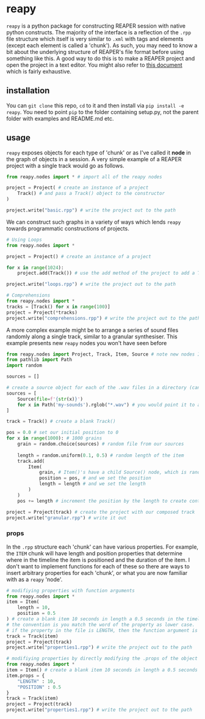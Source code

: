 # reapy

`reapy` is a python package for constructing REAPER session with native python constructs. The majority of the interface is a reflection of the `.rpp` file structure which itself is very similar to `.xml` with tags and elements (except each element is called a 'chunk'). As such, you may need to know a bit about the underlying structure of REAPER's file format before using something like this. A good way to do this is to make a REAPER project and open the project in a text editor. You might also refer to [this document](https://github.com/ReaTeam/Doc/blob/master/State%20Chunk%20Definitions) which is fairly exhaustive.

## installation

You can `git clone` this repo, `cd` to it and then install via `pip install -e reapy`. You need to point `pip` to the folder containing setup.py, not the parent folder with examples and README.md etc.

## usage

`reapy` exposes objects for each type of 'chunk' or as I've called it **node** in the graph of objects in a session. A very simple example of a REAPER project with a single track would go as follows.

```python
from reapy.nodes import * # import all of the reapy nodes

project = Project( # create an instance of a project
    Track() # and pass a Track() object to the constructor
)

project.write("basic.rpp") # write the project out to the path
```

We can construct such graphs in a variety of ways which lends `reapy` towards programmatic constructions of projects.

```python
# Using Loops
from reapy.nodes import *

project = Project() # create an instance of a project

for x in range(1024):
    project.add(Track()) # use the add method of the project to add a Track()

project.write("loops.rpp") # write the project out to the path
```

```python
# Comprehensions
from reapy.nodes import *
tracks = [Track() for x in range(100)]
project = Project(*tracks)
project.write("comprehensions.rpp") # write the project out to the path
```

A more complex example might be to arrange a series of sound files randomly along a single track, similar to a granular synthesiser. This example presents new `reapy` nodes you won't have seen before

```python
from reapy.nodes import Project, Track, Item, Source # note new nodes Item() and Source()
from pathlib import Path
import random

sources = []

# create a source object for each of the .wav files in a directory (can you tell I love comprehensions)
sources = [
    Source(file=f'{str(x)}')
    for x in Path('my-sounds').rglob("*.wav") # you would point it to an actual folder of sounds, not just 'my-sounds'
]

track = Track() # create a blank Track()

pos = 0.0 # set our initial position to 0
for x in range(1000): # 1000 grains
    grain = random.choice(sources) # random file from our sources
    
    length = random.uniform(0.1, 0.5) # random length of the item
    track.add(
        Item(
            grain, # Item()'s have a child Source() node, which is randomly selected above
            position = pos, # and we set the position
            length = length # and we set the length
        )
    )
    pos += length # increment the position by the length to create contiguous blocks

project = Project(track) # create the project with our composed track
project.write("granular.rpp") # write it out
```

### props
In the `.rpp` structure each 'chunk' can have various properties. For example, the `ITEM` chunk will have length and position properties that determine where in the timeline the item is positioned and the duration of the item. I don't want to implement functions for each of these so there are ways to insert arbitrary properties for each 'chunk', or what you are now familiar with as a `reapy` 'node'.

```python
# modifiying properties with function arguments
from reapy.nodes import *
item = Item(
    length = 10, 
    position = 0.5
) # create a blank item 10 seconds in length a 0.5 seconds in the timeline
# the convention is you match the word of the property as lower case.
# if the property in the file is LENGTH, then the function argument is 'length'
track = Track(item)
project = Project(track)
project.write("properties1.rpp") # write the project out to the path
```

```python
# modifiying properties by directly modifying the .props of the object
from reapy.nodes import *
item = Item() # create a blank item 10 seconds in length a 0.5 seconds in the timeline
item.props = {
    "LENGTH" : 10,
    "POSITION" : 0.5
}
track = Track(item)
project = Project(track)
project.write("properties1.rpp") # write the project out to the path
```
